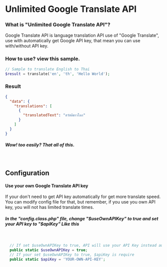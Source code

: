 # Unlimited Google Translate API

### What is "Unlimited Google Translate API"?
Google Translate API is language translation API use of "Google Translate", use with automatically get Google API key, that mean you can use with/without API key.
 

### How to use? view this sample.
```php
// Sample to translate English to Thai
$result = translate('en', 'th', 'Hello World');
```
### Result
```json
{
  "data": {
    "translations": [
      {
        "translatedText": "สวัสดีชาวโลก"
      }
    ]
  }
}
```
##### Wow! too easily? That all of this.
 
## Configuration

#### Use your own Google Translate API key
If your don't need to get API key automatically for get more translate speed.
You can modify config file for that, but remember, if you use you own API key, you will not has limited translate times.
 
##### In the "config.class.php" file, change "$useOwnAPIKey" to true and set your API key to "$apiKey" Like this
 
```php
  // If set $useOwnAPIKey to true, API will use your API Key instead automatically get api key ($apiKey variable)
  public static $useOwnAPIKey = true;
  // If your set $useOwnAPIKey to true, $apiKey is require
  public static $apiKey = 'YOUR-OWN-API-KEY';
```
